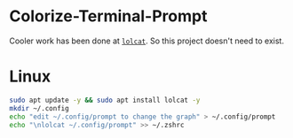 # Colorize-Terminal-Prompt

Cooler work has been done at [`lolcat`](https://github.com/busyloop/lolcat). So this project doesn't need to exist.


# Linux
```sh
sudo apt update -y && sudo apt install lolcat -y
mkdir ~/.config 
echo "edit ~/.config/prompt to change the graph" > ~/.config/prompt
echo "\nlolcat ~/.config/prompt" >> ~/.zshrc
```
